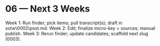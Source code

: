 # 06 — Next 3 Weeks
Week 1: Run finder; pick items; pull transcript(s); draft in sotw\\0002\\post.md.
Week 2: Edit; finalize micro-key + sources; manual publish.
Week 3: Rerun finder; update candidates; scaffold next slug (0003).
